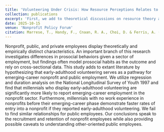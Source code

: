 ```yaml
---
title: 'Volunteering Under Crisis: How Resource Perceptions Relates to Formal and Informal Civic Participation Before and During COVID-19'
collection: publications
excerpt: 'First, we add to theoretical discussions on resource theory and suggest that the valuation of resources is dependent on external and internal perceptions of these variables. Secondly, we complement this theory by methodologically giving equal attention to recording individuals’ formal and informal activities.'
date: 2025-10-15
venue: 'Nonprofit Policy Forum'
citation: Marrese, T., Handy, F., Cnaan, R. A., Choi, D. & Ferris, A. (2025). Volunteering Under Crisis: How Resource Perceptions Relates to Formal and Informal Civic Participation Before and During COVID-19. <i> Nonprofit Policy Forum.</i>'
---
```

Nonprofit, public, and private employees display theoretically and empirically distinct characteristics. An important branch of this research investigates differences in prosocial behaviors given a sector of employment, but findings often model prosocial habits as the outcome and rely on cross-sectional data. This study adds to extant literature by hypothesizing that early-adulthood volunteering serves as a pathway for emerging-career nonprofit and public employment. We utilize regression and duration analysis on the National Longitudinal Survey of Youth 1997 and find that millennials who display early-adulthood volunteering are significantly more likely to report emerging-career employment in the nonprofit sector. Furthermore, millennials with no work experience in nonprofits before their emerging-career phase demonstrate faster rates of entry into a nonprofit if they reported early-adulthood volunteering. We fail to find similar relationships for public employees. Our conclusions speak to the recruitment and retention of nonprofit employees while also providing possible caveats to understanding other-oriented public employees.
